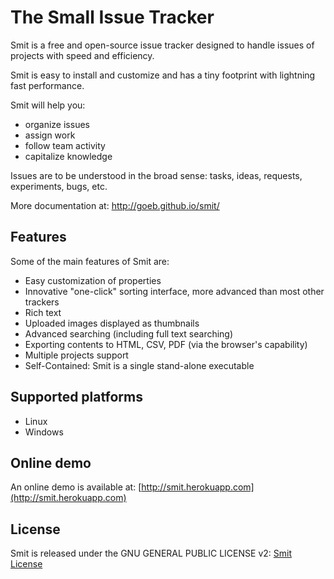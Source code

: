 
# The Small Issue Tracker

Smit is a free and open-source issue tracker designed to handle issues of projects with speed and efficiency.

Smit is easy to install and customize and has a tiny footprint with lightning fast performance.

Smit will help you:

- organize issues
- assign work
- follow team activity
- capitalize knowledge

Issues are to be understood in the broad sense: tasks, ideas, requests, experiments, bugs, etc.

More documentation at: http://goeb.github.io/smit/

## Features

Some of the main features of Smit are:

- Easy customization of properties
- Innovative "one-click" sorting interface, more advanced than most other trackers
- Rich text
- Uploaded images displayed as thumbnails
- Advanced searching (including full text searching)
- Exporting contents to HTML, CSV, PDF (via the browser's capability)
- Multiple projects support
- Self-Contained: Smit is a single stand-alone executable

## Supported platforms

- Linux
- Windows


## Online demo

An online demo is available at: [http://smit.herokuapp.com](http://smit.herokuapp.com)

## License

Smit is released under the GNU GENERAL PUBLIC LICENSE v2: [Smit License](http://github.com/goeb/smit/blob/master/LICENSE)

